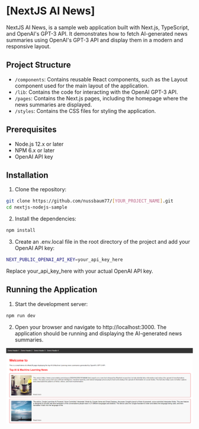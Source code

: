 # [NextJS AI News]

NextJS AI News, is a sample web application built with Next.js, TypeScript, and OpenAI's GPT-3 API. It demonstrates how to fetch AI-generated news summaries using OpenAI's GPT-3 API and display them in a modern and responsive layout.

## Project Structure

- `/components`: Contains reusable React components, such as the Layout component used for the main layout of the application.
- `/lib`: Contains the code for interacting with the OpenAI GPT-3 API.
- `/pages`: Contains the Next.js pages, including the homepage where the news summaries are displayed.
- `/styles`: Contains the CSS files for styling the application.

## Prerequisites

- Node.js 12.x or later
- NPM 6.x or later
- OpenAI API key

## Installation

1. Clone the repository:

```sh
git clone https://github.com/nussbaum77/[YOUR_PROJECT_NAME].git
cd nextjs-nodejs-sample
```

2. Install the dependencies:

```sh
npm install
```

3. Create an .env.local file in the root directory of the project and add your OpenAI API key:

```sh
NEXT_PUBLIC_OPENAI_API_KEY=your_api_key_here
```
Replace your_api_key_here with your actual OpenAI API key.

## Running the Application

1. Start the development server:
```sh
npm run dev
```

2. Open your browser and navigate to http://localhost:3000. The application should be running and displaying the AI-generated news summaries.

![Alt text](screenshot-nextopenainode-demo.png?raw=true "Demo")